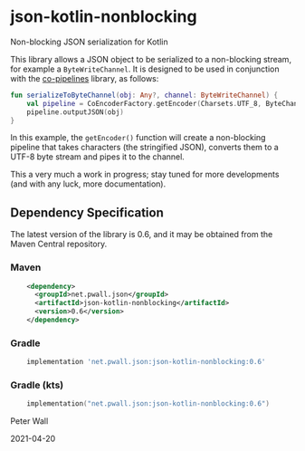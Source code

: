 # json-kotlin-nonblocking

Non-blocking JSON serialization for Kotlin

This library allows a JSON object to be serialized to a non-blocking stream, for example a `ByteWriteChannel`.
It is designed to be used in conjunction with the [co-pipelines](https://github.com/pwall567/co-pipelines.git) library,
as follows:
```kotlin
fun serializeToByteChannel(obj: Any?, channel: ByteWriteChannel) {
    val pipeline = CoEncoderFactory.getEncoder(Charsets.UTF_8, ByteChannelCoAcceptor(channel))
    pipeline.outputJSON(obj)
}
```
In this example, the `getEncoder()` function will create a non-blocking pipeline that takes characters (the stringified
JSON), converts them to a UTF-8 byte stream and pipes it to the channel.

This a very much a work in progress; stay tuned for more developments (and with any luck, more documentation).

## Dependency Specification

The latest version of the library is 0.6, and it may be obtained from the Maven Central repository.

### Maven
```xml
    <dependency>
      <groupId>net.pwall.json</groupId>
      <artifactId>json-kotlin-nonblocking</artifactId>
      <version>0.6</version>
    </dependency>
```
### Gradle
```groovy
    implementation 'net.pwall.json:json-kotlin-nonblocking:0.6'
```
### Gradle (kts)
```kotlin
    implementation("net.pwall.json:json-kotlin-nonblocking:0.6")
```

Peter Wall

2021-04-20
